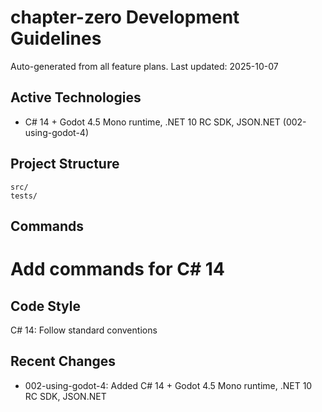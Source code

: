 # chapter-zero Development Guidelines

Auto-generated from all feature plans. Last updated: 2025-10-07

## Active Technologies
- C# 14 + Godot 4.5 Mono runtime, .NET 10 RC SDK, JSON.NET (002-using-godot-4)

## Project Structure
```
src/
tests/
```

## Commands
# Add commands for C# 14

## Code Style
C# 14: Follow standard conventions

## Recent Changes
- 002-using-godot-4: Added C# 14 + Godot 4.5 Mono runtime, .NET 10 RC SDK, JSON.NET

<!-- MANUAL ADDITIONS START -->
<!-- MANUAL ADDITIONS END -->